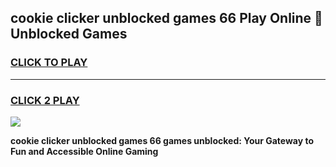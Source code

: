 
## cookie clicker unblocked games 66 Play Online 👋 Unblocked Games
<h3>
<a href="https://premium.freeplayer.one?title=cookie_clicker_unblocked_games_66&ref=19F">CLICK TO PLAY</a></h3>
<hr>

<h3>
<a href="https://premium.freeplayer.one?title=cookie_clicker_unblocked_games_66&ref=19F">CLICK 2 PLAY</a>
  
</h3>

<a href="https://premium.freeplayer.one?title=cookie_clicker_unblocked_games_66&ref=19F"><img src="https://clearcache.store/games.png"></a>


**cookie clicker unblocked games 66 games unblocked: Your Gateway to Fun and Accessible Online Gaming**
